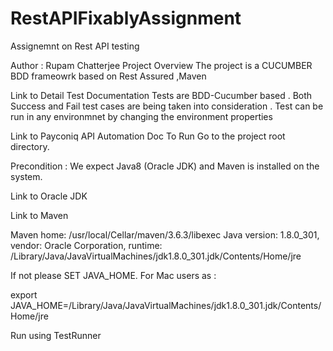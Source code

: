 # RestAPIFixablyAssignment

Assignemnt on Rest API testing

Author : Rupam Chatterjee
Project Overview
The project is a CUCUMBER BDD frameowrk based on Rest Assured ,Maven

Link to Detail Test Documentation
Tests are BDD-Cucumber based . Both Success and Fail test cases are being taken into consideration . Test can be run in any environmnet by changing the environment properties

Link to Payconiq API Automation Doc
To Run Go to the project root directory.

Precondition : We expect Java8 (Oracle JDK) and Maven is installed on the system.

Link to Oracle JDK

Link to Maven

Maven home: /usr/local/Cellar/maven/3.6.3/libexec Java version: 1.8.0_301, vendor: Oracle Corporation, runtime: /Library/Java/JavaVirtualMachines/jdk1.8.0_301.jdk/Contents/Home/jre

If not please SET JAVA_HOME. For Mac users as :

export JAVA_HOME=/Library/Java/JavaVirtualMachines/jdk1.8.0_301.jdk/Contents/Home/jre

Run using TestRunner

